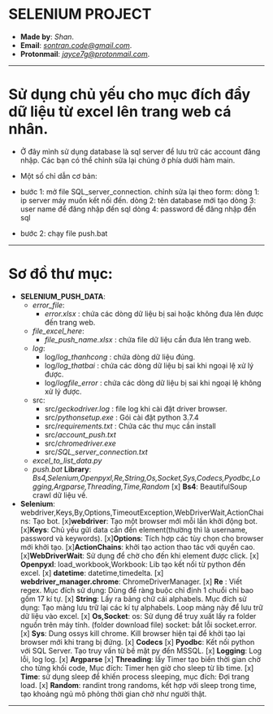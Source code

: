 # SELENIUM PROJECT

- **Made by**: *Shan*.			 			 
- **Email**: *sontran.code@gmail.com*.		 
- **Protonmail**: *jayce7g@protonmail.com*.	 



----------------------------------------
# Sử dụng chủ yếu cho mục đích đẩy dữ liệu từ excel lên trang web cá nhân.
- Ở đây mình sử dụng database là sql server để lưu trữ các account đăng nhập. Các bạn có thể chỉnh sữa lại chúng ở phía dưới hàm main.

- Một số chỉ dẫn cơ bản:
- bước 1:  mở file SQL_server_connection. chỉnh sửa lại theo form:
	dòng 1:  ip server máy muốn kết nối đến.
	dòng 2: tên database mới tạo
	dòng 3: user name để đăng nhập đến sql
	dòng 4: password để đăng nhập đến sql
- bước 2: chạy file push.bat
----------------------------------------

# Sơ đồ thư mục:
- **SELENIUM_PUSH_DATA**:
	- *error_file*:
	   - *error.xlsx* : chứa các dòng dữ liệu bị sai hoặc không đưa lên được đến trang web.
	- *file_excel_here*:
	   -	*file_push_name.xlsx* : chứa file dữ liệu cần đưa lên trang web.
	- *log*:
	   - log/*log_thanhcong* : chứa dòng dữ liệu đúng.
	   - log/*log_thatbai*	: chứa các dòng dữ liệu bị sai khi ngoại lệ xử lý được.
	   - log/*logfile_error* : chứa các dòng dữ liệu bị sai khi ngoại lệ không xử lý được.
	- src:
	  - src/*geckodriver.log* : file log khi cài đặt driver browser.
	  - src/*pythonsetup.exe*	: Gói cài đặt python 3.7.4
	  - src/*requirements.txt* : Chứa các thư mục cần install
	  - src/*account_push.txt*
	  - src/*chromedriver.exe*
	  - src/*SQL_server_connection.txt*
  - *excel_to_list_data.py*
  - *push.bat*
**Library**: *Bs4,Selenium,Openpyxl,Re,String,Os,Socket,Sys,Codecs,Pyodbc,Logging,Argparse,Threading,Time,Random*
[x] **Bs4**: BeautifulSoup crawl dữ liệu về.
-  **Selenium**: webdriver,Keys,By,Options,TimeoutException,WebDriverWait,ActionChains:	Tạo bot.
	[x]**webdriver**: Tạo một browser mới mỗi lần khởi động bot.
	[x]**Keys**: Chủ yếu gửi data cần đến element(thường thì là username, password và keywords).
	[x]**Options**: Tích hợp các tùy chọn cho browser mới khởi tạo.
	[x]**ActionChains**: khởi tạo action thao tác với quyền cao.
	[x]**WebDriverWait**: Sử dụng để chờ cho đến khi element được click.
[x] **Openpyxl**: load_workbook,Workbook: Lib tạo kết nối từ python đến excel.
[x] **datetime**: datetime,timedelta.
[x] **webdriver_manager.chrome**: ChromeDriverManager.
[x] **Re** : Viết regex. Mục đích sử dụng:
	Dùng để ràng buộc chỉ định 1 chuổi chỉ bao gồm 17 kí tự.
[x] **String**: Lấy ra bảng chữ cái alphabels. Mục đích sử dụng:
	Tạo mảng lưu trữ lại các kí tự alphabels.
	Loop mảng này để lưu trữ dữ liệu vào excel.
[x] **Os,Socket**:
	os: Sử dụng để truy xuất lấy ra folder nguồn trên máy tính. (folder download file)
	socket: bắt lỗi socket.error.
[x] **Sys**: Dung ossys kill chrome.
	Kill browser hiện tại để khởi tạo lại browser mới khi trang bị đứng.
[x] **Codecs**
[x] **Pyodbc**: Kết nối python với SQL Server. Tạo truy vấn từ bề mặt py đến MSSQL.
[x] **Logging**: Log lỗi, log log.
[x] **Argparse**
[x] **Threading**: lấy Timer tạo biến thời gian chờ cho từng khối code, Mục đích:
	Timer hẹn giờ cho sleep từ lib time.
[x] **Time**: sử dụng sleep để khiến process sleeping, mục đích:
	Đợi trang load.
[x] **Random**: randint trong randoms, kết hợp với sleep trong time, tạo khoảng ngủ mô phỏng thời gian chờ như người thật.

------------------